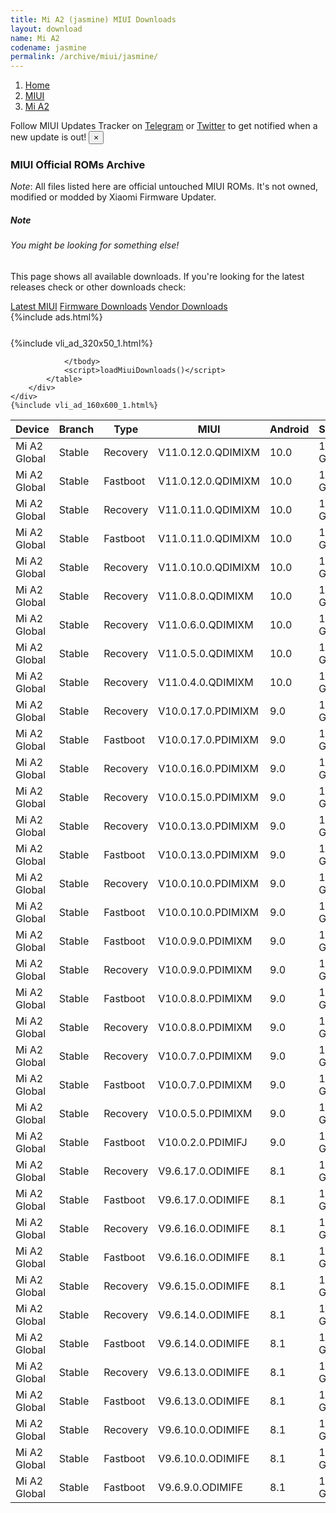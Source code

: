 ```yaml
---
title: Mi A2 (jasmine) MIUI Downloads
layout: download
name: Mi A2
codename: jasmine
permalink: /archive/miui/jasmine/
---
```

<nav aria-label="breadcrumb">
    <ol class="breadcrumb">
        <li class="breadcrumb-item"><a href="/">Home</a></li>
        <li class="breadcrumb-item"><a href="/miui/">MIUI</a></li>
        <li class="breadcrumb-item active" aria-current="page"><a href="/miui/jasmine/">Mi A2</a></li>
    </ol>
</nav>
<div class="alert alert-primary alert-dismissible fade show" role="alert">
    Follow MIUI Updates Tracker on <a href="https://t.me/MIUIUpdatesTracker" class="alert-link">Telegram</a>
     or <a href="https://twitter.com/MiFwUpdater" class="alert-link">Twitter</a> to get notified when a new update is out!
    <button type="button" class="close" data-dismiss="alert" aria-label="Close">
        <span aria-hidden="true">&times;</span>
    </button>
</div>

### MIUI Official ROMs Archive
*Note*: All files listed here are official untouched MIUI ROMs. It's not owned, modified or modded by Xiaomi Firmware Updater.
<div class="card">
  <div class="card-body">
    <h5 class="card-title">Note</h5>
    <h6 class="card-subtitle mb-2 text-muted">You might be looking for something else!</h6>
    <p class="card-text">This page shows all available downloads.
     If you're looking for the latest releases check or other downloads check:</p>
    <a href="/miui/jasmine/" class="card-link">Latest MIUI</a>
    <a href="/firmware/jasmine/" class="card-link">Firmware Downloads</a>
    <a href="/vendor/jasmine/" class="card-link">Vendor Downloads</a>
  </div>
</div>
{%include ads.html%}
<div class="row justify-content-center">
    <div class="col-10">
        <div class="table-responsive-md" style="margin-top: 25px;">
            {%include vli_ad_320x50_1.html%}
            <table id="miui" class="display dt-responsive nowrap compact table table-striped table-hover table-sm">
                <thead class="thead-dark">
                    <tr>
                        <th data-ref="device">Device</th>
                        <th data-ref="branch">Branch</th>
                        <th data-ref="type">Type</th>
                        <th data-ref="miui">MIUI</th>
                        <th data-ref="android">Android</th>
                        <th data-ref="size">Size</th>
                        <th data-ref="size">Date</th>
                        <th data-ref="link">Link</th>
                    </tr>
                </thead>
                <tbody>
                <tr><td>Mi A2 Global</td><td>Stable</td><td>Recovery</td><td>V11.0.12.0.QDIMIXM</td><td>10.0</td><td>1.4 GB</td><td>2020-07-29</td><td><a href="/miui/jasmine/stable/V11.0.12.0.QDIMIXM/">Download</a></td></tr>
<tr><td>Mi A2 Global</td><td>Stable</td><td>Fastboot</td><td>V11.0.12.0.QDIMIXM</td><td>10.0</td><td>1.7 GB</td><td>2020-07-24</td><td><a href="/miui/jasmine/stable/V11.0.12.0.QDIMIXM/">Download</a></td></tr>
<tr><td>Mi A2 Global</td><td>Stable</td><td>Recovery</td><td>V11.0.11.0.QDIMIXM</td><td>10.0</td><td>1.4 GB</td><td>2020-06-18</td><td><a href="/miui/jasmine/stable/V11.0.11.0.QDIMIXM/">Download</a></td></tr>
<tr><td>Mi A2 Global</td><td>Stable</td><td>Fastboot</td><td>V11.0.11.0.QDIMIXM</td><td>10.0</td><td>1.7 GB</td><td>2020-06-10</td><td><a href="/miui/jasmine/stable/V11.0.11.0.QDIMIXM/">Download</a></td></tr>
<tr><td>Mi A2 Global</td><td>Stable</td><td>Recovery</td><td>V11.0.10.0.QDIMIXM</td><td>10.0</td><td>1.4 GB</td><td>2020-05-26</td><td><a href="/miui/jasmine/stable/V11.0.10.0.QDIMIXM/">Download</a></td></tr>
<tr><td>Mi A2 Global</td><td>Stable</td><td>Recovery</td><td>V11.0.8.0.QDIMIXM</td><td>10.0</td><td>1.3 GB</td><td>2020-04-17</td><td><a href="/miui/jasmine/stable/V11.0.8.0.QDIMIXM/">Download</a></td></tr>
<tr><td>Mi A2 Global</td><td>Stable</td><td>Recovery</td><td>V11.0.6.0.QDIMIXM</td><td>10.0</td><td>1.3 GB</td><td>2020-03-18</td><td><a href="/miui/jasmine/stable/V11.0.6.0.QDIMIXM/">Download</a></td></tr>
<tr><td>Mi A2 Global</td><td>Stable</td><td>Recovery</td><td>V11.0.5.0.QDIMIXM</td><td>10.0</td><td>1.3 GB</td><td>2020-01-20</td><td><a href="/miui/jasmine/stable/V11.0.5.0.QDIMIXM/">Download</a></td></tr>
<tr><td>Mi A2 Global</td><td>Stable</td><td>Recovery</td><td>V11.0.4.0.QDIMIXM</td><td>10.0</td><td>1.3 GB</td><td>2020-01-11</td><td><a href="/miui/jasmine/stable/V11.0.4.0.QDIMIXM/">Download</a></td></tr>
<tr><td>Mi A2 Global</td><td>Stable</td><td>Recovery</td><td>V10.0.17.0.PDIMIXM</td><td>9.0</td><td>1.2 GB</td><td>2019-11-13</td><td><a href="/miui/jasmine/stable/V10.0.17.0.PDIMIXM/">Download</a></td></tr>
<tr><td>Mi A2 Global</td><td>Stable</td><td>Fastboot</td><td>V10.0.17.0.PDIMIXM</td><td>9.0</td><td>1.8 GB</td><td>2019-11-08</td><td><a href="/miui/jasmine/stable/V10.0.17.0.PDIMIXM/">Download</a></td></tr>
<tr><td>Mi A2 Global</td><td>Stable</td><td>Recovery</td><td>V10.0.16.0.PDIMIXM</td><td>9.0</td><td>1.2 GB</td><td>2019-11-01</td><td><a href="/miui/jasmine/stable/V10.0.16.0.PDIMIXM/">Download</a></td></tr>
<tr><td>Mi A2 Global</td><td>Stable</td><td>Recovery</td><td>V10.0.15.0.PDIMIXM</td><td>9.0</td><td>1.2 GB</td><td>2019-10-18</td><td><a href="/miui/jasmine/stable/V10.0.15.0.PDIMIXM/">Download</a></td></tr>
<tr><td>Mi A2 Global</td><td>Stable</td><td>Recovery</td><td>V10.0.13.0.PDIMIXM</td><td>9.0</td><td>1.2 GB</td><td>2019-08-13</td><td><a href="/miui/jasmine/stable/V10.0.13.0.PDIMIXM/">Download</a></td></tr>
<tr><td>Mi A2 Global</td><td>Stable</td><td>Fastboot</td><td>V10.0.13.0.PDIMIXM</td><td>9.0</td><td>1.8 GB</td><td>2019-08-07</td><td><a href="/miui/jasmine/stable/V10.0.13.0.PDIMIXM/">Download</a></td></tr>
<tr><td>Mi A2 Global</td><td>Stable</td><td>Recovery</td><td>V10.0.10.0.PDIMIXM</td><td>9.0</td><td>1.2 GB</td><td>2019-06-19</td><td><a href="/miui/jasmine/stable/V10.0.10.0.PDIMIXM/">Download</a></td></tr>
<tr><td>Mi A2 Global</td><td>Stable</td><td>Fastboot</td><td>V10.0.10.0.PDIMIXM</td><td>9.0</td><td>1.8 GB</td><td>2019-06-11</td><td><a href="/miui/jasmine/stable/V10.0.10.0.PDIMIXM/">Download</a></td></tr>
<tr><td>Mi A2 Global</td><td>Stable</td><td>Fastboot</td><td>V10.0.9.0.PDIMIXM</td><td>9.0</td><td>1.8 GB</td><td>2019-05-31</td><td><a href="/miui/jasmine/stable/V10.0.9.0.PDIMIXM/">Download</a></td></tr>
<tr><td>Mi A2 Global</td><td>Stable</td><td>Recovery</td><td>V10.0.9.0.PDIMIXM</td><td>9.0</td><td>1.2 GB</td><td>2019-05-20</td><td><a href="/miui/jasmine/stable/V10.0.9.0.PDIMIXM/">Download</a></td></tr>
<tr><td>Mi A2 Global</td><td>Stable</td><td>Fastboot</td><td>V10.0.8.0.PDIMIXM</td><td>9.0</td><td>1.8 GB</td><td>2019-05-04</td><td><a href="/miui/jasmine/stable/V10.0.8.0.PDIMIXM/">Download</a></td></tr>
<tr><td>Mi A2 Global</td><td>Stable</td><td>Recovery</td><td>V10.0.8.0.PDIMIXM</td><td>9.0</td><td>1.2 GB</td><td>2019-04-28</td><td><a href="/miui/jasmine/stable/V10.0.8.0.PDIMIXM/">Download</a></td></tr>
<tr><td>Mi A2 Global</td><td>Stable</td><td>Recovery</td><td>V10.0.7.0.PDIMIXM</td><td>9.0</td><td>1.2 GB</td><td>2019-03-28</td><td><a href="/miui/jasmine/stable/V10.0.7.0.PDIMIXM/">Download</a></td></tr>
<tr><td>Mi A2 Global</td><td>Stable</td><td>Fastboot</td><td>V10.0.7.0.PDIMIXM</td><td>9.0</td><td>1.8 GB</td><td>2019-03-23</td><td><a href="/miui/jasmine/stable/V10.0.7.0.PDIMIXM/">Download</a></td></tr>
<tr><td>Mi A2 Global</td><td>Stable</td><td>Recovery</td><td>V10.0.5.0.PDIMIXM</td><td>9.0</td><td>1.2 GB</td><td>2019-03-13</td><td><a href="/miui/jasmine/stable/V10.0.5.0.PDIMIXM/">Download</a></td></tr>
<tr><td>Mi A2 Global</td><td>Stable</td><td>Fastboot</td><td>V10.0.2.0.PDIMIFJ</td><td>9.0</td><td>1.8 GB</td><td>2018-12-06</td><td><a href="/miui/jasmine/stable/V10.0.2.0.PDIMIFJ/">Download</a></td></tr>
<tr><td>Mi A2 Global</td><td>Stable</td><td>Recovery</td><td>V9.6.17.0.ODIMIFE</td><td>8.1</td><td>1.1 GB</td><td>2018-11-14</td><td><a href="/miui/jasmine/stable/V9.6.17.0.ODIMIFE/">Download</a></td></tr>
<tr><td>Mi A2 Global</td><td>Stable</td><td>Fastboot</td><td>V9.6.17.0.ODIMIFE</td><td>8.1</td><td>1.8 GB</td><td>2018-11-08</td><td><a href="/miui/jasmine/stable/V9.6.17.0.ODIMIFE/">Download</a></td></tr>
<tr><td>Mi A2 Global</td><td>Stable</td><td>Recovery</td><td>V9.6.16.0.ODIMIFE</td><td>8.1</td><td>1.1 GB</td><td>2018-11-05</td><td><a href="/miui/jasmine/stable/V9.6.16.0.ODIMIFE/">Download</a></td></tr>
<tr><td>Mi A2 Global</td><td>Stable</td><td>Fastboot</td><td>V9.6.16.0.ODIMIFE</td><td>8.1</td><td>1.8 GB</td><td>2018-10-30</td><td><a href="/miui/jasmine/stable/V9.6.16.0.ODIMIFE/">Download</a></td></tr>
<tr><td>Mi A2 Global</td><td>Stable</td><td>Recovery</td><td>V9.6.15.0.ODIMIFE</td><td>8.1</td><td>1.1 GB</td><td>2018-10-31</td><td><a href="/miui/jasmine/stable/V9.6.15.0.ODIMIFE/">Download</a></td></tr>
<tr><td>Mi A2 Global</td><td>Stable</td><td>Recovery</td><td>V9.6.14.0.ODIMIFE</td><td>8.1</td><td>1.1 GB</td><td>2018-10-17</td><td><a href="/miui/jasmine/stable/V9.6.14.0.ODIMIFE/">Download</a></td></tr>
<tr><td>Mi A2 Global</td><td>Stable</td><td>Fastboot</td><td>V9.6.14.0.ODIMIFE</td><td>8.1</td><td>1.8 GB</td><td>2018-10-10</td><td><a href="/miui/jasmine/stable/V9.6.14.0.ODIMIFE/">Download</a></td></tr>
<tr><td>Mi A2 Global</td><td>Stable</td><td>Recovery</td><td>V9.6.13.0.ODIMIFE</td><td>8.1</td><td>1.2 GB</td><td>2018-09-21</td><td><a href="/miui/jasmine/stable/V9.6.13.0.ODIMIFE/">Download</a></td></tr>
<tr><td>Mi A2 Global</td><td>Stable</td><td>Fastboot</td><td>V9.6.13.0.ODIMIFE</td><td>8.1</td><td>1.7 GB</td><td>2018-09-13</td><td><a href="/miui/jasmine/stable/V9.6.13.0.ODIMIFE/">Download</a></td></tr>
<tr><td>Mi A2 Global</td><td>Stable</td><td>Recovery</td><td>V9.6.10.0.ODIMIFE</td><td>8.1</td><td>1.2 GB</td><td>2018-08-08</td><td><a href="/miui/jasmine/stable/V9.6.10.0.ODIMIFE/">Download</a></td></tr>
<tr><td>Mi A2 Global</td><td>Stable</td><td>Fastboot</td><td>V9.6.10.0.ODIMIFE</td><td>8.1</td><td>1.7 GB</td><td>2018-07-31</td><td><a href="/miui/jasmine/stable/V9.6.10.0.ODIMIFE/">Download</a></td></tr>
<tr><td>Mi A2 Global</td><td>Stable</td><td>Fastboot</td><td>V9.6.9.0.ODIMIFE</td><td>8.1</td><td>1.7 GB</td><td>2018-07-23</td><td><a href="/miui/jasmine/stable/V9.6.9.0.ODIMIFE/">Download</a></td></tr>

                </tbody>
                <script>loadMiuiDownloads()</script>
            </table>
        </div>
    </div>
    {%include vli_ad_160x600_1.html%}
</div>
